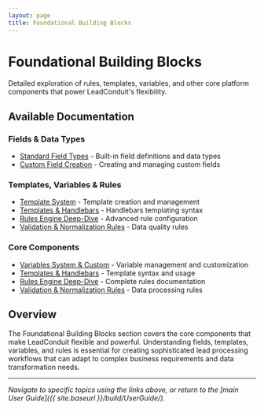 ```yaml
---
layout: page
title: Foundational Building Blocks
---
```


# Foundational Building Blocks

Detailed exploration of rules, templates, variables, and other core platform components that power LeadConduit's flexibility.

## Available Documentation

### Fields & Data Types
- [Standard Field Types](FieldsDataTypes/standard-field-types) - Built-in field definitions and data types
- [Custom Field Creation](FieldsDataTypes/custom-field-creation) - Creating and managing custom fields

### Templates, Variables & Rules
- [Template System](TemplatesVariablesRules/template-system) - Template creation and management
- [Templates & Handlebars](TemplatesVariablesRules/templates-handlebars) - Handlebars templating syntax
- [Rules Engine Deep-Dive](TemplatesVariablesRules/rules-engine-deep-dive) - Advanced rule configuration
- [Validation & Normalization Rules](TemplatesVariablesRules/validation-normalization-rules) - Data quality rules

### Core Components
- [Variables System & Custom](variables-system-custom) - Variable management and customization
- [Templates & Handlebars](templates-handlebars) - Template syntax and usage
- [Rules Engine Deep-Dive](rules-engine-deep-dive) - Complete rules documentation
- [Validation & Normalization Rules](validation-normalization-rules) - Data processing rules

## Overview

The Foundational Building Blocks section covers the core components that make LeadConduit flexible and powerful. Understanding fields, templates, variables, and rules is essential for creating sophisticated lead processing workflows that can adapt to complex business requirements and data transformation needs.

---

*Navigate to specific topics using the links above, or return to the [main User Guide]({{ site.baseurl }}/build/UserGuide/).*